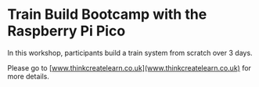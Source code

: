 # Train Build Bootcamp with the Raspberry Pi Pico

In this workshop, participants build a train system from scratch over 3 days.

Please go to [www.thinkcreatelearn.co.uk](www.thinkcreatelearn.co.uk) for more details.
